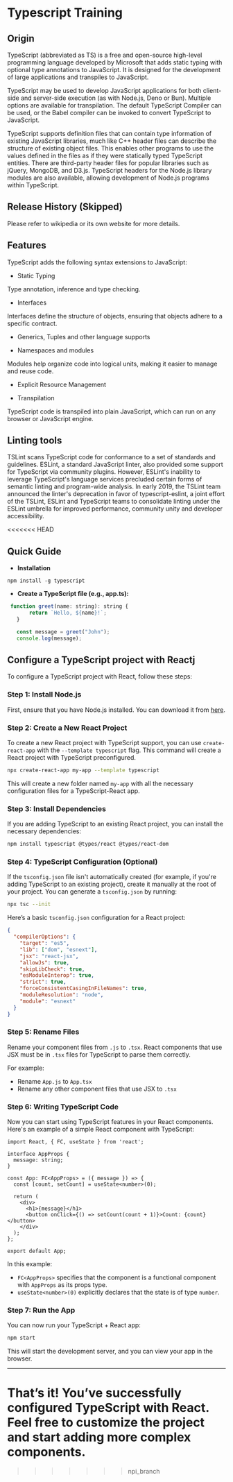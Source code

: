 # Typescript Training

## Origin

TypeScript (abbreviated as TS) is a free and open-source high-level programming language developed by Microsoft that adds static typing with optional type annotations to JavaScript. It is designed for the development of large applications and transpiles to JavaScript.

TypeScript may be used to develop JavaScript applications for both client-side and server-side execution (as with Node.js, Deno or Bun). Multiple options are available for transpilation. The default TypeScript Compiler can be used, or the Babel compiler can be invoked to convert TypeScript to JavaScript.

TypeScript supports definition files that can contain type information of existing JavaScript libraries, much like C++ header files can describe the structure of existing object files. This enables other programs to use the values defined in the files as if they were statically typed TypeScript entities. There are third-party header files for popular libraries such as jQuery, MongoDB, and D3.js. TypeScript headers for the Node.js library modules are also available, allowing development of Node.js programs within TypeScript.

## Release History (Skipped)

Please refer to wikipedia or its own website for more details.

## Features

TypeScript adds the following syntax extensions to JavaScript:

* Static Typing

Type annotation, inference and type checking.

* Interfaces

Interfaces define the structure of objects, ensuring that objects adhere to a specific contract.

* Generics, Tuples and other language supports

* Namespaces and modules

Modules help organize code into logical units, making it easier to manage and reuse code.

* Explicit Resource Management

* Transpilation

TypeScript code is transpiled into plain JavaScript, which can run on any browser or JavaScript engine.

## Linting tools

TSLint scans TypeScript code for conformance to a set of standards and guidelines. ESLint, a standard JavaScript linter, also provided some support for TypeScript via community plugins. However, ESLint's inability to leverage TypeScript's language services precluded certain forms of semantic linting and program-wide analysis. In early 2019, the TSLint team announced the linter's deprecation in favor of typescript-eslint, a joint effort of the TSLint, ESLint and TypeScript teams to consolidate linting under the ESLint umbrella for improved performance, community unity and developer accessibility.

<<<<<<< HEAD
## Quick Guide

* **Installation**

`npm install -g typescript`

* **Create a TypeScript file (e.g., app.ts):**

```javascript
 function greet(name: string): string {
       return `Hello, ${name}!`;
   }

   const message = greet("John"); 
   console.log(message); 
```

## Configure a TypeScript project with Reactj

To configure a TypeScript project with React, follow these steps:

### Step 1: Install Node.js

First, ensure that you have Node.js installed. You can download it from [here](https://nodejs.org/).

### Step 2: Create a New React Project

To create a new React project with TypeScript support, you can use `create-react-app` with the `--template typescript` flag. This command will create a React project with TypeScript preconfigured.

```bash
npx create-react-app my-app --template typescript
```

This will create a new folder named `my-app` with all the necessary configuration files for a TypeScript-React app.

### Step 3: Install Dependencies

If you are adding TypeScript to an existing React project, you can install the necessary dependencies:

```bash
npm install typescript @types/react @types/react-dom
```

### Step 4: TypeScript Configuration (Optional)

If the `tsconfig.json` file isn't automatically created (for example, if you're adding TypeScript to an existing project), create it manually at the root of your project. You can generate a `tsconfig.json` by running:

```bash
npx tsc --init
```

Here’s a basic `tsconfig.json` configuration for a React project:

```json
{
  "compilerOptions": {
    "target": "es5",
    "lib": ["dom", "esnext"],
    "jsx": "react-jsx",
    "allowJs": true,
    "skipLibCheck": true,
    "esModuleInterop": true,
    "strict": true,
    "forceConsistentCasingInFileNames": true,
    "moduleResolution": "node",
    "module": "esnext"
  }
}
```

### Step 5: Rename Files

Rename your component files from `.js` to `.tsx`. React components that use JSX must be in `.tsx` files for TypeScript to parse them correctly.

For example:
- Rename `App.js` to `App.tsx`
- Rename any other component files that use JSX to `.tsx`

### Step 6: Writing TypeScript Code

Now you can start using TypeScript features in your React components. Here's an example of a simple React component with TypeScript:

```tsx
import React, { FC, useState } from 'react';

interface AppProps {
  message: string;
}

const App: FC<AppProps> = ({ message }) => {
  const [count, setCount] = useState<number>(0);

  return (
    <div>
      <h1>{message}</h1>
      <button onClick={() => setCount(count + 1)}>Count: {count}</button>
    </div>
  );
};

export default App;
```

In this example:

- `FC<AppProps>` specifies that the component is a functional component with `AppProps` as its props type.
- `useState<number>(0)` explicitly declares that the state is of type `number`.

### Step 7: Run the App

You can now run your TypeScript + React app:

```bash
npm start
```

This will start the development server, and you can view your app in the browser.

---

That’s it! You’ve successfully configured TypeScript with React. Feel free to customize the project and start adding more complex components.
=======
>>>>>>> npi_branch
